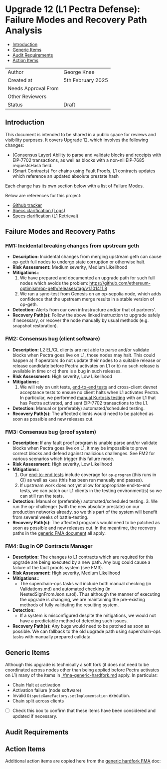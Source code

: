 # Upgrade 12 (L1 Pectra Defense): Failure Modes and Recovery Path Analysis

<!-- START doctoc generated TOC please keep comment here to allow auto update -->
<!-- DON'T EDIT THIS SECTION, INSTEAD RE-RUN doctoc TO UPDATE -->

- [Introduction](#introduction)
- [Generic Items](#generic-items)
- [Audit Requirements](#audit-requirements)
- [Action Items](#action-items)

<!-- END doctoc generated TOC please keep comment here to allow auto update -->

|                     |                      |
| ------------------- | -------------------- |
| Author              | George Knee          |
| Created at          | 5th February 2025    |
| Needs Approval From |                      |
| Other Reviewers     |                      |
| Status              | Draft                |

## Introduction

This document is intended to be shared in a public space for reviews and visibility purposes. It covers Upgrade 12, which involves the following changes:

- (Consensus Layer) Ability to parse and validate blocks and receipts with EIP-7702 transactions, as well as blocks with a non-nil EIP-7685 requestsHash field.
- (Smart Contracts) For chains using Fault Proofs, L1 contracts updates which reference an updated absolute prestate hash

Each change has its own section below with a list of Failure Modes.

Below are references for this project:

- [Github tracker](https://github.com/orgs/ethereum-optimism/projects/117/views/9)
- [Specs clarification (Logs)](https://specs.optimism.io/protocol/derivation.html#on-future-proof-transaction-log-derivation)
- [Specs clarification (L1 Retrieval)](https://specs.optimism.io/protocol/derivation.html#l1-retrieval)

## Failure Modes and Recovery Paths

### FM1: Incidental breaking changes from upstream geth 

- **Description:** Incidental changes from merging upstream geth can cause op-geth full nodes to undergo state corruption or otherwise halt. 
- **Risk Assessment:** Medium severity, Medium Likelihood
- **Mitigations:**:
  1. We have prepared and documented an upgrade path for such full nodes which avoids the problem: https://github.com/ethereum-optimism/op-geth/releases/tag/v1.101411.8
  2. We ran a sync-test from Genesis on an op-sepolia node, which adds confidence that the upstream merge results in a stable version of op-geth.
- **Detection:** Alerts from our own infrastructure and/or that of partners'.
- **Recovery Path(s)**: Follow the above linked instruction to upgrade safely if necessary, or recover the node manually by usual methods (e.g. snapshot restoration).

### FM2: Consensus bug (client software)

- **Description:** L2 EL/CL clients are not able to parse and/or validate blocks when Pectra goes live on L1, those nodes may halt. This could happen a) if operators do not update their nodes to a suitable release or release candidate before Pectra activates on L1 or b) no such release is available in time or c) there is a bug in such releases.
- **Risk Assessment:** High severity, Low Likelihood
- **Mitigations:**:
  1. We will rely on unit tests, [end-to-end tests](https://github.com/ethereum-optimism/optimism/pull/14006) and cross-client devnet acceptance tests to ensure no client halts when L1 activates Pectra. In particular, we performed [manual Kurtosis testing](https://github.com/ethereum-optimism/optimism/pull/14046) with an L1 that has Pectra activated, and sent EIP-7702 transactions to the L1.
- **Detection:** Manual or (preferably) automated/scheduled testing.
- **Recovery Path(s)**: The affected clients would need to be patched as soon as possible and new releases cut.

### FM3: Consensus bug (proof system)

- **Description:** If any fault proof program is unable parse and/or validate blocks when Pectra goes live on L1, it may be impossible to prove correct blocks and defend against malicious challenges. See FM2 for various scenarios which trigger this failure mode.
- **Risk Assessment:** High severity, Low Likelihood
- **Mitigations:**:
  1. Our [end-to-end tests](https://github.com/ethereum-optimism/optimism/pull/14006) include coverage for `op-program` (this runs in CI) as well as `kona` (this has been run manually and passes).
  2. If upstream work does not yet allow for appropriate end-to-end tests, we can patch our L1 clients in the testing environment(s) so we can still run the tests.
- **Detection:** Manual or (preferably) automated/scheduled testing.
  3. We run the op-challenger (with the new absolute prestate) on our production networks already, so we this part of the system will benefit from several weeks of battle-testing.
- **Recovery Path(s)**: The affected programs would need to be patched as soon as possible and new releases cut. In the meantime, the recovery paths in the [generic FMA document](./fma-generic-hardfork.md#invalid-disputegamefactorysetimplementation-execution
) all apply.

### FM4: Bug in OP Contracts Manager

- **Description:** The changes to L1 contracts which are required for this upgrade are being executed by a new path. Any bug could cause a failure of the fault proofs system (see FM3).
- **Risk Assessment:** High severity, Medium Likelihood
- **Mitigations:**:
  - The superchain-ops tasks will include both manual checking (in Validations.md) and automated checking (in NestedSignFromJson.s.sol). Thus although the manner of executing the upgrade is changing, we are maintaining the
    pre-existing methods of fully validating the resulting system.
- **Detection:**
  - If a system is misconfigured despite the mitigations, we would not have a predictable method of detecting such issues.
- **Recovery Path(s)**: Any bugs would need to be patched as soon as possible. We can fallback to the old upgrade path using superchain-ops tasks with manually prepared calldata.

## Generic Items

Although this upgrade is technically a soft fork (it does not need to be coordinated across nodes other than being applied before Pectra activates on L1) many of the items in [./fma-generic-hardfork.md](./fma-generic-hardfork.md) apply. In particular:
- Chain Halt at activation
- Activation failure (node software)
- Invalid `DisputeGameFactory.setImplementation` execution.
- Chain split across clients

- [ ] Check this box to confirm that these items have been considered and updated if necessary.

## Audit Requirements


## Action Items


Additional action items are copied here from the [generic hardfork FMA](./fma-generic-hardfork.md) doc:

